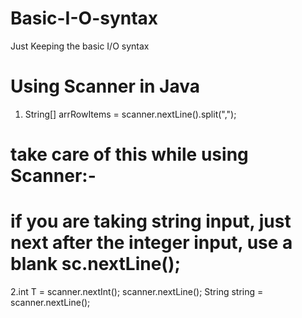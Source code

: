 # Basic-I-O-syntax
Just Keeping the basic I/O syntax 

# Using Scanner in Java
1. String[] arrRowItems = scanner.nextLine().split(",");
# take care of this while using Scanner:-
# if you are taking string input, just next after the integer input, use a blank sc.nextLine();
2.int T = scanner.nextInt();
 scanner.nextLine();
 String string = scanner.nextLine();

